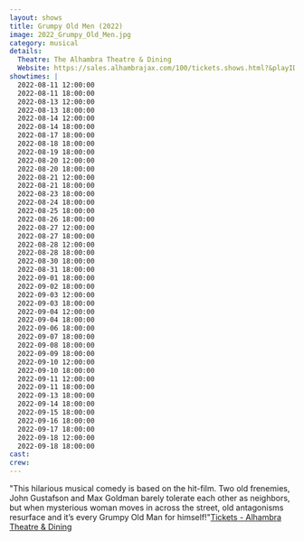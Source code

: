 ```yaml
---
layout: shows
title: Grumpy Old Men (2022)
image: 2022_Grumpy_Old_Men.jpg
category: musical
details:
  Theatre: The Alhambra Theatre & Dining
  Website: https://sales.alhambrajax.com/100/tickets.shows.html?&playID=394
showtimes: |
  2022-08-11 12:00:00
  2022-08-11 18:00:00
  2022-08-13 12:00:00
  2022-08-13 18:00:00
  2022-08-14 12:00:00
  2022-08-14 18:00:00
  2022-08-17 18:00:00
  2022-08-18 18:00:00
  2022-08-19 18:00:00
  2022-08-20 12:00:00
  2022-08-20 18:00:00
  2022-08-21 12:00:00
  2022-08-21 18:00:00
  2022-08-23 18:00:00
  2022-08-24 18:00:00
  2022-08-25 18:00:00
  2022-08-26 18:00:00
  2022-08-27 12:00:00
  2022-08-27 18:00:00
  2022-08-28 12:00:00
  2022-08-28 18:00:00
  2022-08-30 18:00:00
  2022-08-31 18:00:00
  2022-09-01 18:00:00
  2022-09-02 18:00:00
  2022-09-03 12:00:00
  2022-09-03 18:00:00
  2022-09-04 12:00:00
  2022-09-04 18:00:00
  2022-09-06 18:00:00
  2022-09-07 18:00:00
  2022-09-08 18:00:00
  2022-09-09 18:00:00
  2022-09-10 12:00:00
  2022-09-10 18:00:00
  2022-09-11 12:00:00
  2022-09-11 18:00:00
  2022-09-13 18:00:00
  2022-09-14 18:00:00
  2022-09-15 18:00:00
  2022-09-16 18:00:00
  2022-09-17 18:00:00
  2022-09-18 12:00:00
  2022-09-18 18:00:00
cast:
crew:
---
```

"This hilarious musical comedy is based on the hit-film. Two old frenemies, John Gustafson and Max Goldman barely tolerate each other as neighbors, but when mysterious woman moves in across the street, old antagonisms resurface and it’s every Grumpy Old Man for himself!"[Tickets - Alhambra Theatre & Dining](https://www.alhambrajax.com/tickets/)
